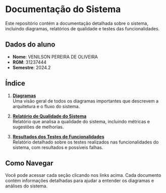 # Documentação do Sistema

Este repositório contém a documentação detalhada sobre o sistema, incluindo diagramas, relatórios de qualidade e testes das funcionalidades.

## Dados do aluno
- **Nome**: VENILSON PEREIRA DE OLIVEIRA
- **RGM**: 31237444
- **Semestre**: 2024.2

## Índice

1. **[Diagramas](./diagrams.md)**  
   Uma visão geral de todos os diagramas importantes que descrevem a arquitetura e o fluxo do sistema.

2. **[Relatório de Qualidade do Sistema](./system.quality.report.md)**  
   Relatório que analisa a qualidade do sistema, incluindo métricas e sugestões de melhorias.

3. **[Resultados dos Testes de Funcionalidades](./test.results.functionalities.md)**  
   Relatório detalhado sobre os testes realizados nas funcionalidades do sistema, com resultados e possíveis falhas.

## Como Navegar

Você pode acessar cada seção clicando nos links acima. Cada documento contém informações detalhadas para ajudar a entender os diagramas e análises do sistema.
